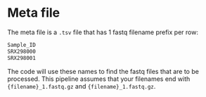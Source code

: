 # Meta file

The meta file is a `.tsv` file that has 1 fastq filename prefix per row:

```bash
Sample_ID
SRX298000
SRX298001
```

The code will use these names to find the fastq files that are to be processed. This pipeline assumes that your filenames end with `{filename}_1.fastq.gz` and `{filename}_1.fastq.gz`.
